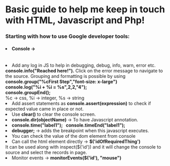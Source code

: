 <h1>Basic guide to help me keep in touch with HTML, Javascript and Php!</h1>

<h3>Starting with how to use Google developer tools: </h3>
<h4> <li> Console -> </li> </h4><br></li> 
<li>Add any log in JS to help in debugging, debug, info, warn, error etc. <b>console.info("Reached here!").</b> Click on the error message to navigate to the source. Grouping and formatting is possible by using <b> console.group("%cFirst Step","font-size: x-large") <br> console.log("%i + %i = %s",2,2,"4"); <br> console.groupEnd(); </b> <br> 
%c -> css, %i -> integer, %s -> string <br> </li>
<li> Add assert statements as <b>console.assert(expression)</b> to check if expected value came in place or not. <br> </li>
<li>Use <b> clear() </b> to clear the console screen. <br></li>
<li> <b>console.dir(objectName) </b> -> To have Javascript annotation. <br></li>
<li> <b>console.time("label1"); &nbsp console.timeEnd("label1"); </b> <br></li>
<li> <b> debugger; </b>  -> adds the breakpoint when this javascript executes. </li>
<li> You can check the value of the dom element from console </li>
<li> Can call the html element directly -> <b> $('idOfRequiredThing') </b> <br> It can be used along with inspect($('id')) and it will change the console to source and select the records in page. <br></li>
<li> Monitor events -> <b> monitorEvents($('id'), "mouse") </b> </li>
